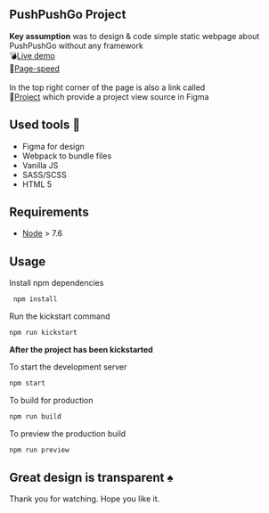 ## PushPushGo Project 

**Key assumption**
was to design & code simple static webpage about PushPushGo without any framework <br>
:bomb:[Live demo](http://www.karolpodzerek.pl/ppgo) <br>
:bullettrain_side:[Page-speed](https://developers.google.com/speed/pagespeed/insights/?hl=pl&url=http%3A%2F%2Fkarolpodzerek.pl%2Fppgo%2F&tab=mobile)
<br>
<br>
In the top right corner of the page is also a link called <br>
:art:[Project](https://www.figma.com/file/F1crCHWaf7cGi7TpOIYRQ8a6/PushPushGO?node-id=0%3A1) which provide a project view source in Figma

## Used tools :hammer:

* Figma for design
* Webpack to bundle files
* Vanilla JS 
* SASS/SCSS
* HTML 5

## Requirements

* [Node](https://nodejs.org) > 7.6

## Usage

Install npm dependencies

```sh
 npm install 
```

Run the kickstart command
```sh
npm run kickstart
```

**After the project has been kickstarted**

To start the development server

```sh
npm start
```

To build for production

```sh
npm run build
```

To preview the production build
```sh
npm run preview
```

## Great design is transparent :spades:

Thank you for watching.
Hope you like it. 

